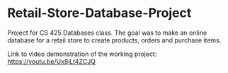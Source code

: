 # Retail-Store-Database-Project
Project for CS 425 Databases class. The goal was to make an online database for a retail store to create products, orders and purchase items.

Link to video demonstration of the working project: https://youtu.be/Ux8jLt4ZCJQ
